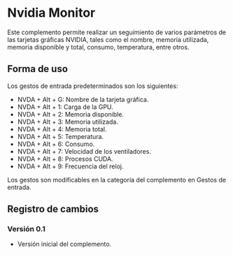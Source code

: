 # Nvidia Monitor

Este complemento permite realizar un seguimiento de varios parámetros de las tarjetas gráficas NVIDIA, tales como el nombre, memoria utilizada, memoria disponible y total, consumo, temperatura, entre otros.

## Forma de uso

Los gestos de entrada predeterminados son los siguientes:

- NVDA + Alt + G: Nombre de la tarjeta gráfica.
- NVDA + Alt + 1: Carga de la GPU.
- NVDA + Alt + 2: Memoria disponible.
- NVDA + Alt + 3: Memoria utilizada.
- NVDA + Alt + 4: Memoria total.
- NVDA + Alt + 5: Temperatura.
- NVDA + Alt + 6: Consumo.
- NVDA + Alt + 7: Velocidad de los ventiladores.
- NVDA + Alt + 8: Procesos CUDA.
- NVDA + Alt + 9: Frecuencia del reloj.

Los gestos son modificables en la categoría del complemento en Gestos de entrada.

## Registro de cambios

### Versión 0.1

- Versión inicial del complemento.
